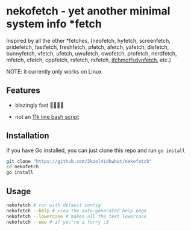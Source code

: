 nekofetch - yet another minimal system info *fetch 
==============================================

Inspired by all the other \*fetches, (neofetch, hyfetch, screenfetch, pridefetch, fastfetch, freshfetch, pfetch, afetch, yafetch, disfetch, bunnyfetch, vfetch, ufetch, uwufetch, owofetch, profetch, nerdfetch, mfetch, cfetch, cppfetch, rsfetch, rxfetch, [jfchmotfsdynfetch](https://www.reddit.com/r/linux/comments/yv76he/oc_jfchmotfsdynfetch_the_most_minimal_fetch_tool/), etc.)

NOTE: it currently only works on Linux

Features
--------

- blazingly fast 🚀🚀🚀🚀

- not an [11k line bash script](https://github.com/dylanaraps/neofetch/blob/master/neofetch)

Installation
------------

If you have Go installed, you can just clone this repo and run `go install`

```sh
git clone "https://github.com/2kool4idkwhat/nekofetch"
cd nekofetch
go install
```

Usage
-----

```sh
nekofetch # run with default config
nekofetch --help # view the auto-generated help page
nekofetch --lowercase # makes all the text lowercase
nekofetch --owo # if you're a furry :3
```
